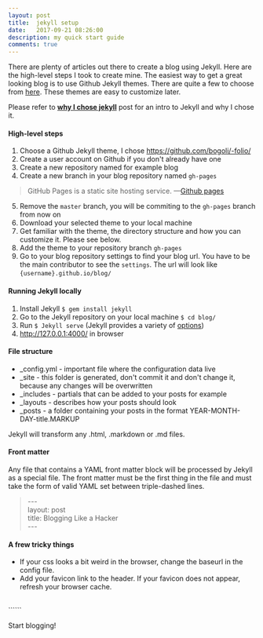 ```yaml
---
layout: post
title:  jekyll setup
date:   2017-09-21 08:26:00
description: my quick start guide
comments: true
---
```

There are plenty of articles out there to create a blog using Jekyll. Here are the high-level steps I took to create mine. The easiest way to get a great looking blog is to use Github Jekyll themes. There are quite a few to choose from <a href="https://github.com/jekyll/jekyll/wiki/themes">here</a>. These themes are easy to customize later. 

Please refer to <a href="https://annelledejager.github.io/blog/2017/09/20/whyjekyll.html"><b>why I chose jekyll</b></a> post for an intro to Jekyll and why I chose it.

#### High-level steps
1. Choose a Github Jekyll theme, I chose https://github.com/bogoli/-folio/
2. Create a user account on Github if you don't already have one
3. Create a new repository named for example blog
4. Create a new branch in your blog repository named `gh-pages`

<blockquote>
	GitHub Pages is a static site hosting service.
		—<a href="https://help.github.com/articles/what-is-github-pages/">Github pages</a> 
</blockquote>

5. Remove the `master` branch, you will be commiting to the `gh-pages` branch from now on
6. Download your selected theme to your local machine
7. Get familiar with the theme, the directory structure and how you can customize it. Please see below.
8. Add the theme to your repository branch `gh-pages`
9. Go to your blog repository settings to find your blog url. You have to be the main contributor to see the `settings`. The url will look like `{username}.github.io/blog/`

#### Running Jekyll locally
1. Install Jekyll `$ gem install jekyll`
2. Go to the Jekyll repository on your local machine `$ cd blog/`
3. Run `$ Jekyll serve` (Jekyll provides a variety of <a href="http://jekyllrb.com/docs/usage/">options</a>)
3. http://127.0.0.1:4000/ in browser 

#### File structure

<ul>
	<li>_config.yml - important file where the configuration data live</li>
	<li>_site - this folder is generated, don't commit it and don't change it, because any changes will be overwritten</li>
	<li>_includes - partials that can be added to your posts for example</li>
	<li>_layouts - describes how your posts should look</li>
	<li>_posts - a folder containing your posts in the format YEAR-MONTH-DAY-title.MARKUP</li>
</ul>

Jekyll will transform any .html, .markdown or .md files.

#### Front matter
Any file that contains a YAML front matter block will be processed by Jekyll as a special file. The front matter must be the first thing in the file and must take the form of valid YAML set between triple-dashed lines. 

<blockquote>
	---<br /> 
	layout: post<br /> 
	title: Blogging Like a Hacker<br /> 
	---<br /> 
</blockquote>

#### A frew tricky things
- If your css looks a bit weird in the browser, change the baseurl in the config file.
- Add your favicon link to the header.  If your favicon does not appear, refresh your browser cache.
<br /> 
```<link rel="shortcut icon" type="image/x-icon" href="{{ "/img/favicon.ico?" | prepend: site.baseurl }}">```

Start blogging! 
